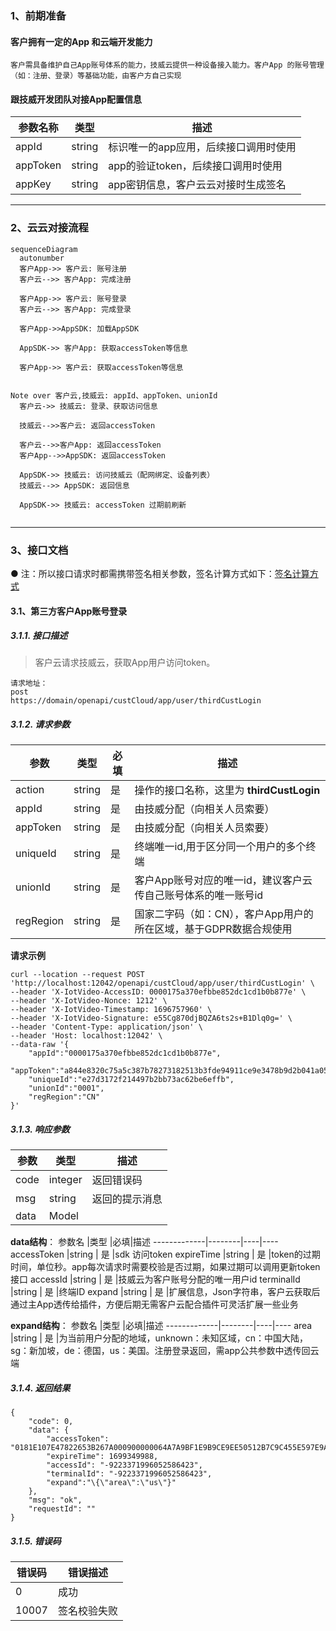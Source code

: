 ### 1、前期准备
#### 客户拥有一定的App 和云端开发能力
    客户需具备维护自己App账号体系的能力，技威云提供一种设备接入能力。客户App 的账号管理（如：注册、登录）等基础功能，由客户方自己实现

#### 跟技威开发团队对接App配置信息
参数名称 | 类型 | 描述
---|---|---
appId | string| 标识唯一的app应用，后续接口调用时使用
appToken | string| app的验证token，后续接口调用时使用
appKey | string| app密钥信息，客户云云对接时生成签名


---


### 2、云云对接流程

```mermaid
sequenceDiagram
  autonumber
  客户App->> 客户云: 账号注册
  客户云-->> 客户App: 完成注册

  客户App->> 客户云: 账号登录
  客户云-->> 客户App: 完成登录
  
  客户App->>AppSDK: 加载AppSDK

  AppSDK->> 客户App: 获取accessToken等信息

  客户App->> 客户云: 获取accessToken等信息
  

Note over 客户云,技威云: appId、appToken、unionId
  客户云->> 技威云: 登录、获取访问信息

  技威云-->>客户云: 返回accessToken

  客户云-->>客户App: 返回accessToken
  客户App-->>AppSDK: 返回accessToken

  AppSDK->> 技威云: 访问技威云（配网绑定、设备列表）
  技威云-->> AppSDK: 返回信息

  AppSDK->> 技威云: accessToken 过期前刷新
  
```

---

### 3、接口文档
● 注：所以接口请求时都需携带签名相关参数，签名计算方式如下：[签名计算方式](http://note.youdao.com/groupshare/?token=1E676FB4DEF14F009BBFB67A216F6232&gid=108651055)

#### 3.1、第三方客户App账号登录
##### 3.1.1. 接口描述
> 客户云请求技威云，获取App用户访问token。
 
```
请求地址：
post
https://domain/openapi/custCloud/app/user/thirdCustLogin
```

##### 3.1.2. 请求参数
参数          |类型   |必填|描述
--------------|-------|----|---------------------
action        |string | 是 |操作的接口名称，这里为 **thirdCustLogin**
appId         |string |是  |由技威分配（向相关人员索要）
appToken         |string |是  |由技威分配（向相关人员索要）
uniqueId         |string |是  |终端唯一id,用于区分同一个用户的多个终端
unionId         |string |是  |客户App账号对应的唯一id，建议客户云传自己账号体系的唯一账号id
regRegion         |string |是  |国家二字码（如：CN），客户App用户的所在区域，基于GDPR数据合规使用

**请求示例**
```
curl --location --request POST 'http://localhost:12042/openapi/custCloud/app/user/thirdCustLogin' \
--header 'X-IotVideo-AccessID: 0000175a370efbbe852dc1cd1b0b877e' \
--header 'X-IotVideo-Nonce: 1212' \
--header 'X-IotVideo-Timestamp: 1696757960' \
--header 'X-IotVideo-Signature: e55Cg870djBQZA6ts2s+B1Dlq0g=' \
--header 'Content-Type: application/json' \
--header 'Host: localhost:12042' \
--data-raw '{
    "appId":"0000175a370efbbe852dc1cd1b0b877e",
    "appToken":"a844e8320c75a5c387b78273182513b3fde94911ce9e3478b9d2b041a05a7053",
    "uniqueId":"e27d3172f214497b2bb73ac62be6effb",
    "unionId":"0001",
    "regRegion":"CN"
}'
```

##### 3.1.3. 响应参数
参数          |类型   |描述
--------------|-------|---------------------
code          |integer|返回错误码
msg           |string |返回的提示消息
data          |Model |

**data结构**：
参数名       |类型    |必填|描述
-------------|--------|----|----
accessToken         |string  | 是 |sdk 访问token
expireTime         |string  | 是 |token的过期时间，单位秒。app每次请求时需要校验是否过期，如果过期可以调用更新token接口
accessId         |string  | 是 |技威云为客户账号分配的唯一用户id
terminalId         |string  | 是 |终端ID
expand         |string  | 是 |扩展信息，Json字符串，客户云获取后通过主App透传给插件，方便后期无需客户云配合插件可灵活扩展一些业务

**expand结构**：
参数名       |类型    |必填|描述
-------------|--------|----|----
area         |string  | 是 |为当前用户分配的地域，unknown：未知区域，cn：中国大陆，sg：新加坡，de：德国，us：美国。注册登录返回，需app公共参数中透传回云端


##### 3.1.4. 返回结果
```
{
    "code": 0,
    "data": {
        "accessToken": "0181E107E47822653B267A000900000064A7A9BF1E9B9CE9EE50512B7C9C455E597E9AFFB155AB04073F80FDA18C6E9A74E1446BCBACA29E3C04FAF0CA15EE52",
        "expireTime": 1699349988,
        "accessId": "-9223371996052586423",
        "terminalId": "-9223371996052586423",
        "expand":"\{\"area\":\"us\"}"
    },
    "msg": "ok",
    "requestId": ""
}
```

##### 3.1.5. 错误码
错误码 |错误描述                         
-------|---------------------------------
0      |成功                          
10007  |签名校验失败 

